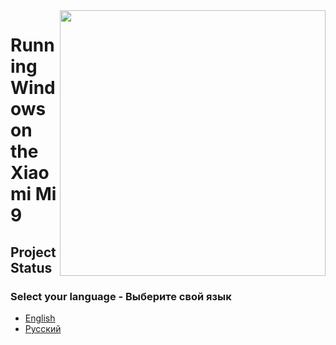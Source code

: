 <img align="right" src="https://github.com/woacepheus/Port-Windows-11-Xiaomi-Mi-9/blob/main/README-RU.md" width="425">

# Running Windows on the Xiaomi Mi 9

## Project Status

### Select your language - Выберите свой язык

- [English](English/status.md)
- [Русский](Russian/status-ru.md)
